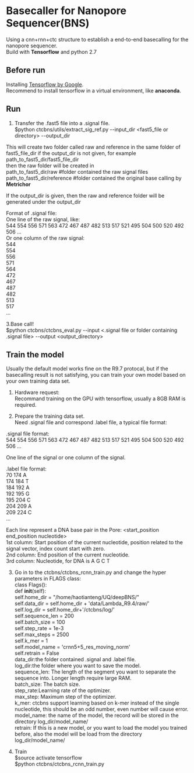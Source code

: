 # Basecaller for Nanopore Sequencer(BNS)
Using a cnn+rnn+ctc structure to establish a end-to-end basecalling for the nanopore sequencer.  
Build with **Tensorflow** and python 2.7  

## Before run  
Installing [Tensorflow by Google](https://www.tensorflow.org/).  
Recommend to install tensorflow in a virtual environment, like **anaconda**.  

## Run      
1. Transfer the .fast5 file into a .signal file.  
$python ctcbns/utils/extract_sig_ref.py --input_dir <fast5_file or directory> --output_dir <output directory>  

This will create two folder called raw and reference in the same folder of fast5_file_dir if the output_dir is not given, for example  
path_to_fast5_dir/fast5_file_dir  
then the raw folder will be created in   
path_to_fast5_dir/raw      	#folder contained the raw signal files  
path_to_fast5_dir/reference	#folder contained the original base calling by **Metrichor**  

If the output_dir is given, then the raw and reference folder will be generated under the output_dir
  
Format of .signal file:  
One line of the raw signal, like:  
544 554 556 571 563 472 467 487 482 513 517 521 495 504 500 520 492 506 ...  
Or one column of the raw signal:  
544  
554  
556  
571  
564  
472  
467  
487  
482  
513  
517  
...  

3.Base call!  
$python ctcbns/ctcbns_eval.py --input <.signal file or folder containing .signal file> --output <output_directory>  

## Train the model  
Usually the default model works fine on the R9.7 protocal, but if the basecalling result is not satisfying, you can train your own model based on your own training data set.  

1. Hardware request:  
Recommand training on the GPU with tensorflow, usually a 8GB RAM is required.  

2. Prepare the training data set.  
Need .signal file and correspond .label file, a typical file format:  
  
.signal file format:  
544 554 556 571 563 472 467 487 482 513 517 521 495 504 500 520 492 506 ...  

One line of the signal or one column of the signal.  

.label file format:  
70 174 A  
174 184 T  
184 192 A  
192 195 G  
195 204 C  
204 209 A  
209 224 C  
...  

Each line represent a DNA base pair in the Pore: <start_position  end_position  nucleotide>  
1st column: Start position of the current nucleotide, position related to the signal vector, index count start with zero.  
2nd column: End position of the current nucleotide.  
3rd column: Nucleotide, for DNA is A G C T  

3. Go in to the ctcbns/ctcbns_rcnn_train.py and change the hyper parameters in FLAGS class:  
class Flags():  
    def __init__(self):  
        self.home_dir = "/home/haotianteng/UQ/deepBNS/"  
        self.data_dir = self.home_dir + 'data/Lambda_R9.4/raw/'  
        self.log_dir = self.home_dir+'/ctcbns/log/'  
        self.sequence_len = 200  
        self.batch_size = 100  
        self.step_rate = 1e-3   
        self.max_steps = 2500  
        self.k_mer = 1  
        self.model_name = 'crnn5+5_res_moving_norm'  
        self.retrain = False  
data_dir:the folder contained .signal and .label file.  
log_dir:the folder where you want to save the model.  
sequence_len: The length of the segment you want to separate the sequence into. Longer length require large RAM.  
batch_size: The batch size.  
step_rate:Learning rate of the optimizer.  
max_step: Maximum step of the optimizer.  
k_mer: ctcbns support learning based on k-mer instead of the single nucleotide, this should be an odd number, even number will cause error.  
model_name: the name of the model, the record will be stored in the directory log_dir/model_name/  
retrain: If this is a new model, or you want to load the model you trained before, also the model will be load from the directory log_dir/model_name/  

4. Train  
$source activate tensorflow   
$python ctcbns/ctcbns_rcnn_train.py  


